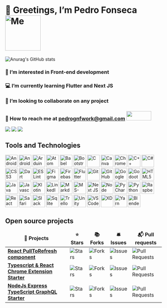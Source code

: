 # 👋 Greetings, I’m Pedro Fonseca <img src="https://i.ibb.co/HBF2rM6/eu-Redondo-Sem-Fundo.png" width="114" height="114" title="Me" />
![Anurag's GitHub stats](https://github-readme-stats.vercel.app/api?username=pedroGNF&show_icons=true&theme=tokyonight)
### 🎯 I’m interested in Front-end development
### 💻 I’m currently learning Flutter and Next JS
### 💞️ I’m looking to collaborate on any project
### 📧 How to reach me at pedrognfwork@gmail.com [<img src="https://img.shields.io/badge/gmail-beige.svg?&style=for-the-badge&logo=gmail&logoColor=red" width="80" height="30" />](https://www.gmail.com)

[<img src="https://img.shields.io/badge/stackoverflow-gray.svg?&style=for-the-badge&logo=stackoverflow&logoColor=O]orange" />](https://pt.stackoverflow.com/users/308664/pedro-fonseca)
[<img src="https://img.shields.io/badge/linkedin-%230077B5.svg?&style=for-the-badge&logo=linkedin&logoColor=white" />](https://www.linkedin.com/in/pedro-fonseca/)
[<img src = "https://img.shields.io/badge/instagram-%23E4405F.svg?&style=for-the-badge&logo=instagram&logoColor=white">](https://www.instagram.com/p.e.d.r.o.___/)

## Tools and Technologies
<div>
 <img src="https://cdn.jsdelivr.net/gh/devicons/devicon/icons/android/android-original.svg" width="40" height="40" title="Android" />
 <img src="https://cdn.jsdelivr.net/gh/devicons/devicon/icons/androidstudio/androidstudio-original.svg" width="40" height="40" title="Android Studio">
 <img src="https://cdn.jsdelivr.net/gh/devicons/devicon/icons/arduino/arduino-original.svg" width="40" height="40" title="Arduino" />
 <img src="https://cdn.jsdelivr.net/gh/devicons/devicon/icons/atom/atom-original.svg" width="40" height="40" title="Atom" />
 <img src="https://cdn.jsdelivr.net/gh/devicons/devicon/icons/babel/babel-original.svg" width="40" height="40" title="Babel" />
 <img src="https://cdn.jsdelivr.net/gh/devicons/devicon/icons/bootstrap/bootstrap-original.svg" width="40" height="40" title="Bootstrap" />
 <img src="https://cdn.jsdelivr.net/gh/devicons/devicon/icons/c/c-original.svg" width="40" height="40" title="C" />
 <img src="https://cdn.jsdelivr.net/gh/devicons/devicon/icons/canva/canva-original.svg" width="40" height="40" title="Canva" />
 <img src="https://cdn.jsdelivr.net/gh/devicons/devicon/icons/chrome/chrome-original.svg" width="40" height="40" title="Chrome" />
 <img src="https://cdn.jsdelivr.net/gh/devicons/devicon/icons/cplusplus/cplusplus-original.svg" width="40" height="40" title="C++" />
 <img src="https://cdn.jsdelivr.net/gh/devicons/devicon/icons/csharp/csharp-original.svg" width="40" height="40" title="C#" />
 <img src="https://cdn.jsdelivr.net/gh/devicons/devicon/icons/css3/css3-original.svg" width="40" height="40" title="CSS3" />
 <img src="https://cdn.jsdelivr.net/gh/devicons/devicon/icons/dart/dart-original.svg" width="40" height="40" title="Dart" />
 <img src="https://cdn.jsdelivr.net/gh/devicons/devicon/icons/eslint/eslint-original.svg" width="40" height="40" title="ESLint" />
 <img src="https://cdn.jsdelivr.net/gh/devicons/devicon/icons/figma/figma-original.svg" width="40" height="40" title="Figma" />
 <img src="https://cdn.jsdelivr.net/gh/devicons/devicon/icons/firebase/firebase-plain.svg" width="40" height="40" title="Firebase" />
 <img src="https://cdn.jsdelivr.net/gh/devicons/devicon/icons/flutter/flutter-original.svg" width="40" height="40" title="Flutter" />
 <img src="https://cdn.jsdelivr.net/gh/devicons/devicon/icons/git/git-original.svg" width="40" height="40" title="Git" />
 <img src="https://github.githubassets.com/images/modules/logos_page/Octocat.png" width="40" height="40" title="GitHub" />
 <img src="https://cdn.jsdelivr.net/gh/devicons/devicon/icons/google/google-original.svg" width="40" height="40" title="Google" />
 <img src="https://cdn.jsdelivr.net/gh/devicons/devicon/icons/godot/godot-original.svg" width="40" height="40" title="Godoot" />
 <img src="https://cdn.jsdelivr.net/gh/devicons/devicon/icons/html5/html5-original.svg" width="40" height="40" title="HTML5" />
 <img src="https://cdn.jsdelivr.net/gh/devicons/devicon/icons/java/java-original.svg" width="40" height="40" title="Java" />
 <img src="https://cdn.jsdelivr.net/gh/devicons/devicon/icons/javascript/javascript-original.svg" width="40" height="40" title="Javascript" />
 <img src="https://cdn.jsdelivr.net/gh/devicons/devicon/icons/kotlin/kotlin-original.svg" width="40" height="40" title="Klotin" />
 <img src="https://cdn.jsdelivr.net/gh/devicons/devicon/icons/linkedin/linkedin-original.svg" width="40" height="40" title="LinkedIn" />
 <img src="https://cdn.jsdelivr.net/gh/devicons/devicon/icons/markdown/markdown-original.svg" width="40" height="40" title="Markdown" />
 <img src="https://cdn.jsdelivr.net/gh/devicons/devicon/icons/msdos/msdos-original.svg" width="40" height="40" title="MS-DOS" />
 <img src="https://cdn.jsdelivr.net/gh/devicons/devicon/icons/nextjs/nextjs-original.svg" width="40" height="40" title="Next JS" />
 <img src="https://cdn.jsdelivr.net/gh/devicons/devicon/icons/nodejs/nodejs-original.svg" width="40" height="40" title="Node JS" />
 <img src="https://cdn.jsdelivr.net/gh/devicons/devicon/icons/pycharm/pycharm-original.svg" width="40" height="40" title="PyCharm" />
 <img src="https://cdn.jsdelivr.net/gh/devicons/devicon/icons/python/python-original.svg" width="40" height="40" title="Python" />
 <img src="https://cdn.jsdelivr.net/gh/devicons/devicon/icons/raspberrypi/raspberrypi-original.svg" width="40" height="40" title="Raspberry Pi" />
 <img src="https://cdn.jsdelivr.net/gh/devicons/devicon/icons/react/react-original.svg" width="40" height="40" title="React" />
 <img src="https://cdn.jsdelivr.net/gh/devicons/devicon/icons/safari/safari-original.svg" width="40" height="40" title="Safari" />
 <img src="https://cdn.jsdelivr.net/gh/devicons/devicon/icons/slack/slack-original.svg" width="40" height="40" title="Slack" />
 <img src="https://cdn.jsdelivr.net/gh/devicons/devicon/icons/sqlite/sqlite-original.svg" width="40" height="40" title="Sqlite" />
 <img src="https://cdn.jsdelivr.net/gh/devicons/devicon/icons/trello/trello-plain.svg" width="40" height="40" title="Trello" />
 <img src="https://cdn.jsdelivr.net/gh/devicons/devicon/icons/unity/unity-original.svg" width="40" height="40" title="Unity" />
 <img src="https://cdn.jsdelivr.net/gh/devicons/devicon/icons/vscode/vscode-original.svg" width="40" height="40" title="VSCode" />
 <img src="https://cdn.jsdelivr.net/gh/devicons/devicon/icons//xd/xd-plain.svg" width="40" height="40" title="XD" />
 <img src="https://cdn.jsdelivr.net/gh/devicons/devicon/icons/yarn/yarn-original.svg" width="40" height="40" title="Yarn" />
 <img src="https://cdn.jsdelivr.net/gh/devicons/devicon/icons/blender/blender-original.svg" width="40" height="40" title="Blender" />
</div>

## Open source projects
<table>
  <thead align="center">
    <tr border: none;>
      <td><b>🎁 Projects</b></td>
      <td><b>⭐ Stars</b></td>
      <td><b>📚 Forks</b></td>
      <td><b>🛎 Issues</b></td>
      <td><b>📬 Pull requests</b></td>
    </tr>
  </thead>
  <tbody>
    <tr>
      <td><a href="https://github.com/thmsgbrt/react-simple-pull-to-refresh"><b>React PullToRefresh component</b></a></td>
      <td><img alt="Stars" src="https://img.shields.io/github/stars/thmsgbrt/react-simple-pull-to-refresh?style=flat-square&labelColor=343b41"/></td>
      <td><img alt="Forks" src="https://img.shields.io/github/forks/thmsgbrt/react-simple-pull-to-refresh?style=flat-square&labelColor=343b41"/></td>
      <td><img alt="Issues" src="https://img.shields.io/github/issues/thmsgbrt/react-simple-pull-to-refresh?style=flat-square&labelColor=343b41"/></td>
      <td><img alt="Pull Requests" src="https://img.shields.io/github/issues-pr/thmsgbrt/react-simple-pull-to-refresh?style=flat-square&labelColor=343b41"/></td>
    </tr>
	  <tr>
      <td><a href="https://github.com/thmsgbrt/Chrome-Extension-with-React-and-Typescript-Starter-Pack"><b>Typescript & React Chrome Extension Starter</b></a></td>
      <td><img alt="Stars" src="https://img.shields.io/github/stars/thmsgbrt/Chrome-Extension-with-React-and-Typescript-Starter-Pack?style=flat-square&labelColor=343b41"/></td>
      <td><img alt="Forks" src="https://img.shields.io/github/forks/thmsgbrt/Chrome-Extension-with-React-and-Typescript-Starter-Pack?style=flat-square&labelColor=343b41"/></td>
      <td><img alt="Issues" src="https://img.shields.io/github/issues/thmsgbrt/Chrome-Extension-with-React-and-Typescript-Starter-Pack?style=flat-square&labelColor=343b41"/></td>
      <td><img alt="Pull Requests" src="https://img.shields.io/github/issues-pr/thmsgbrt/Chrome-Extension-with-React-and-Typescript-Starter-Pack?style=flat-square&labelColor=343b41"/></td>
    </tr>
    <tr>
      <td><a href="https://github.com/thmsgbrt/nodejs-typescript-express-apollo-graphql-starter"><b>NodeJs Express TypeScript GraphQL Starter</b></a></td>
      <td><img alt="Stars" src="https://img.shields.io/github/stars/thmsgbrt/nodejs-typescript-express-apollo-graphql-starter?style=flat-square&labelColor=343b41"/></td>
      <td><img alt="Forks" src="https://img.shields.io/github/forks/thmsgbrt/nodejs-typescript-express-apollo-graphql-starter?style=flat-square&labelColor=343b41"/></td>
      <td><img alt="Issues" src="https://img.shields.io/github/issues/thmsgbrt/nodejs-typescript-express-apollo-graphql-starter?style=flat-square&labelColor=343b41"/></td>
      <td><img alt="Pull Requests" src="https://img.shields.io/github/issues-pr/thmsgbrt/nodejs-typescript-express-apollo-graphql-starter?style=flat-square&labelColor=343b41"/></td>
    </tr>
  </tbody>
</table>
